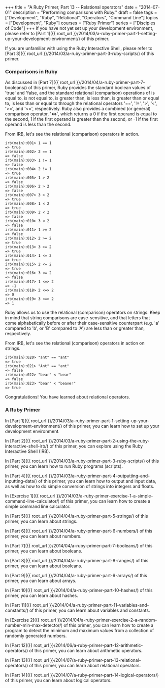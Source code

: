 +++
title = "A Ruby Primer, Part 13 -- Relational operators"
date = "2014-07-01"
description = "Performing comparisons with Ruby."
draft = false
tags = ["Development", "Ruby", "Relational", "Operators", "Command Line"]
topics = ["Development", "Ruby"]
courses = ["Ruby Primer"]
series = ["Disciples of Code"]
+++
If you have not yet set up your development environment, please refer to [Part 1]({{ root_url }}/2014/03/a-ruby-primer-part-1-setting-up-your-development-environment/) of this primer.

If you are unfamiliar with using the Ruby Interactive Shell, please refer to [Part 3]({{ root_url }}/2014/03/a-ruby-primer-part-3-ruby-scripts/) of this primer.

### Comparisons in Ruby

As discussed in [Part 7]({{ root_url }}/2014/04/a-ruby-primer-part-7-booleans/) of this primer, Ruby provides the standard boolean values of 'true' and 'false, and the standard relational (comparison) operations of is equal to, is not equal to, is greater than, is less than, is greater than or equal to, is less than or equal to through the relational operators '==', '!=', '>', '<', '>=', and '<=', respectively. Ruby also provides a combined (or general) comparison operator, '<=>', which returns a 0 if the first operand is equal to the second, 1 if the first operand is greater than the second, or -1 if the first operand is less than the second.

From IRB, let's see the relational (comparison) operators in action.

``` irb Relational (comparison) operators
irb(main):001> 1 == 1
=> true
irb(main):002> 2 == 1
=> false
irb(main):003> 1 != 1
=> false
irb(main):004> 2 != 1
=> true
irb(main):005> 1 > 2
=> false
irb(main):006> 2 > 2
=> false
irb(main):007> 3 > 2
=> true
irb(main):008> 1 < 2
=> true
irb(main):009> 2 < 2
=> false
irb(main):010> 3 < 2
=> false
irb(main):011> 1 >= 2
=> false
irb(main):012> 2 >= 2
=> true
irb(main):013> 3 >= 2
=> true
irb(main):014> 1 <= 2
=> true
irb(main):015> 2 <= 2
=> true
irb(main):016> 3 <= 2
=> false
irb(main):017> 1 <=> 2
=> -1
irb(main):018> 2 <=> 2
=> 0
irb(main):019> 3 <=> 2
=> 1
```

Ruby allows us to use the relational (comparison) operators on strings. Keep in mind that string comparisons are case-sensitive, and that letters that come alphabetically before or after their case-sensitive counterpart (e.g. 'a' compared to 'b', or 'B' compared to 'A') are less than or greater than, respectively.

From IRB, let's see the relational (comparison) operators in action on strings.

``` irb Relational (comparison) operators
irb(main):020> "ant" == "ant"
=> true
irb(main):021> "Ant" == "ant"
=> false
irb(main):022> "bear" < "bear"
=> false
irb(main):023> "bear" < "beaver"
=> true
```

Congratulations! You have learned about relational operators.

### A Ruby Primer

In [Part 1]({{ root_url }}/2014/03/a-ruby-primer-part-1-setting-up-your-development-environment/) of this primer, you can learn how to set up your development environment.

In [Part 2]({{ root_url }}/2014/03/a-ruby-primer-part-2-using-the-ruby-interactive-shell-irb/) of this primer, you can explore using the Ruby Interactive Shell (IRB).

In [Part 3]({{ root_url }}/2014/03/a-ruby-primer-part-3-ruby-scripts/) of this primer, you can learn how to run Ruby programs (scripts).

In [Part 4]({{ root_url }}/2014/03/a-ruby-primer-part-4-outputting-and-inputting-data/) of this primer, you can learn how to output and input data, as well as how to do simple conversion of strings into integers and floats.

In [Exercise 1]({{ root_url }}/2014/03/a-ruby-primer-exercise-1-a-simple-command-line-calculator/) of this primer, you can learn how to create a simple command line calculator.

In [Part 5]({{ root_url }}/2014/04/a-ruby-primer-part-5-strings/) of this primer, you can learn about strings.

In [Part 6]({{ root_url }}/2014/04/a-ruby-primer-part-6-numbers/) of this primer, you can learn about numbers.

In [Part 7]({{ root_url }}/2014/04/a-ruby-primer-part-7-booleans/) of this primer, you can learn about booleans.

In [Part 8]({{ root_url }}/2014/04/a-ruby-primer-part-8-ranges/) of this primer, you can learn about booleans.

In [Part 9]({{ root_url }}/2014/04/a-ruby-primer-part-9-arrays/) of this primer, you can learn about arrays.

In [Part 10]({{ root_url }}/2014/04/a-ruby-primer-part-10-hashes/) of this primer, you can learn about hashes.

In [Part 11]({{ root_url }}/2014/04/a-ruby-primer-part-11-variables-and-constants/) of this primer, you can learn about variables and constants.

In [Exercise 2]({{ root_url }}/2014/04/a-ruby-primer-exercise-2-a-random-number-min-max-detector/) of this primer, you can learn how to create a program to detect the minimum and maximum values from a collection of randomly generated numbers.

In [Part 12]({{ root_url }}/2014/06/a-ruby-primer-part-12-arithmetic-operators/) of this primer, you can learn about arithmetic operators.

In [Part 13]({{ root_url }}/2014/07/a-ruby-primer-part-13-relational-operators/) of this primer, you can learn about relational operators.

In [Part 14]({{ root_url }}/2014/07/a-ruby-primer-part-14-logical-operators/) of this primer, you can learn about logical operators.
